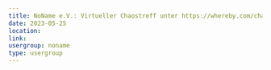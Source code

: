 ```yaml
---
title: NoName e.V.: Virtueller Chaostreff unter https://whereby.com/chaos-hd?roundedCornersOff
date: 2023-05-25
location: 
link: 
usergroup: noname
type: usergroup
---
```

